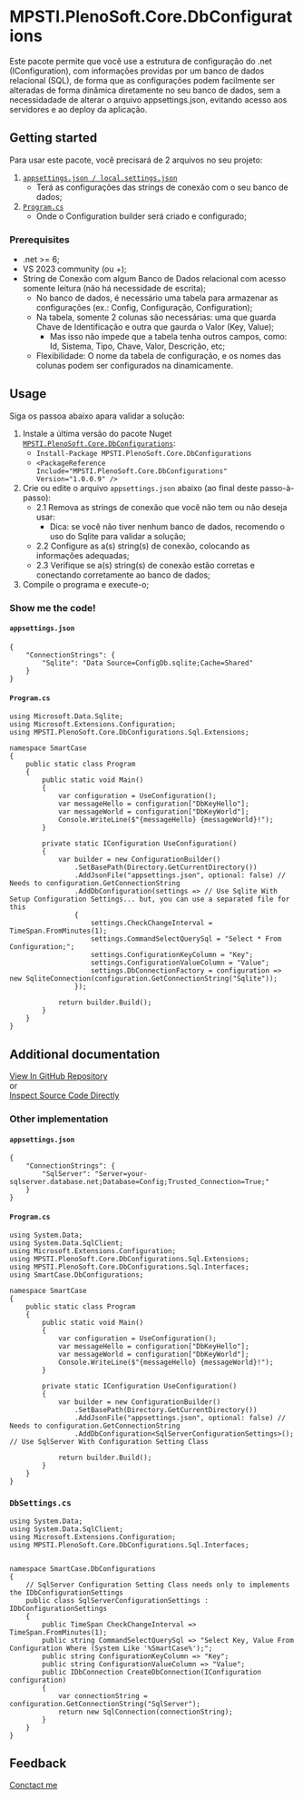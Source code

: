 ﻿<!--
https://devblogs.microsoft.com/nuget/add-a-readme-to-your-nuget-package/
https://devblogs.microsoft.com/nuget/write-a-high-quality-readme-for-nuget-packages/
-->


# MPSTI.PlenoSoft.Core.DbConfigurations
Este pacote permite que você use a estrutura de configuração do .net (IConfiguration), com informações providas por um banco de dados relacional (SQL), de forma que as configurações podem facilmente ser alteradas de forma dinâmica diretamente no seu banco de dados, sem a necessidadade de alterar o arquivo appsettings.json, evitando acesso aos servidores e ao deploy da aplicação.


## Getting started
Para usar este pacote, você precisará de 2 arquivos no seu projeto:
1. [`appsettings.json / local.settings.json`](#appsettings.json)
   - Terá as configurações das strings de conexão com o seu banco de dados;
2. [`Program.cs`](#Program.cs)
   - Onde o Configuration builder será criado e configurado;



### Prerequisites
- .net >= 6;
- VS 2023 community (ou +);
- String de Conexão com algum Banco de Dados relacional com acesso somente leitura (não há necessidade de escrita);
  - No banco de dados, é necessário uma tabela para armazenar as configurações (ex.: Config, Configuração, Configuration);
  - Na tabela, somente 2 colunas são necessárias: uma que guarda Chave de Identificação e outra que gaurda o Valor (Key, Value);
    - Mas isso não impede que a tabela tenha outros campos, como: Id, Sistema, Tipo, Chave, Valor, Descrição, etc;
  - Flexibilidade: O nome da tabela de configuração, e os nomes das colunas podem ser configurados na dinamicamente. 

## Usage

Siga os passoa abaixo apara validar a solução:
1. Instale a última versão do pacote Nuget [`MPSTI.PlenoSoft.Core.DbConfigurations`](https://www.nuget.org/packages/MPSTI.PlenoSoft.Core.DbConfigurations/):
   - `Install-Package MPSTI.PlenoSoft.Core.DbConfigurations`
   - `<PackageReference Include="MPSTI.PlenoSoft.Core.DbConfigurations" Version="1.0.0.9" />`
2. Crie ou edite o arquivo `appsettings.json` abaixo (ao final deste passo-à-passo):
   - 2.1 Remova as strings de conexão que você não tem ou não deseja usar:
     - Dica: se você não tiver nenhum banco de dados, recomendo o uso do Sqlite para validar a solução;
   - 2.2 Configure as a(s) string(s) de conexão, colocando as informações adequadas;
   - 2.3 Verifique se a(s) string(s) de conexão estão corretas e conectando corretamente ao banco de dados;
3. Compile o programa e execute-o;


### Show me the code!


#### `appsettings.json`
```
{
    "ConnectionStrings": {
        "Sqlite": "Data Source=ConfigDb.sqlite;Cache=Shared"
    }
}
```


#### `Program.cs`
```using System;
using Microsoft.Data.Sqlite;
using Microsoft.Extensions.Configuration;
using MPSTI.PlenoSoft.Core.DbConfigurations.Sql.Extensions;

namespace SmartCase
{
    public static class Program
    {
        public static void Main()
        {
            var configuration = UseConfiguration();
            var messageHello = configuration["DbKeyHello"];
            var messageWorld = configuration["DbKeyWorld"];
            Console.WriteLine($"{messageHello} {messageWorld}!");
        }

        private static IConfiguration UseConfiguration()
        {
            var builder = new ConfigurationBuilder()
                .SetBasePath(Directory.GetCurrentDirectory())
                .AddJsonFile("appsettings.json", optional: false) // Needs to configuration.GetConnectionString
                .AddDbConfiguration(settings => // Use Sqlite With Setup Configuration Settings... but, you can use a separated file for this
                {
                    settings.CheckChangeInterval = TimeSpan.FromMinutes(1);
                    settings.CommandSelectQuerySql = "Select * From Configuration;";
                    settings.ConfigurationKeyColumn = "Key";
                    settings.ConfigurationValueColumn = "Value";
                    settings.DbConnectionFactory = configuration => new SqliteConnection(configuration.GetConnectionString("Sqlite"));
                });

            return builder.Build();
        }
    }
}
```





## Additional documentation

[View In GitHub Repository](https://github.com/Mercado-Pleno/MPSTI.PlenoSoft.Core)
\
or
\
[Inspect Source Code Directly](https://github.com/Mercado-Pleno/MPSTI.PlenoSoft.Core/tree/master/src/MPSTI.PlenoSoft.Core.DbConfigurations/Sql)


### Other implementation

#### `appsettings.json`
```
{
    "ConnectionStrings": {
        "SqlServer": "Server=your-sqlserver.database.net;Database=Config;Trusted_Connection=True;"
    }
}
```


#### `Program.cs`
```using System;
using System.Data;
using System.Data.SqlClient;
using Microsoft.Extensions.Configuration;
using MPSTI.PlenoSoft.Core.DbConfigurations.Sql.Extensions;
using MPSTI.PlenoSoft.Core.DbConfigurations.Sql.Interfaces;
using SmartCase.DbConfigurations;

namespace SmartCase
{
    public static class Program
    {
        public static void Main()
        {
            var configuration = UseConfiguration();
            var messageHello = configuration["DbKeyHello"];
            var messageWorld = configuration["DbKeyWorld"];
            Console.WriteLine($"{messageHello} {messageWorld}!");
        }

        private static IConfiguration UseConfiguration()
        {
            var builder = new ConfigurationBuilder()
                .SetBasePath(Directory.GetCurrentDirectory())
                .AddJsonFile("appsettings.json", optional: false) // Needs to configuration.GetConnectionString
                .AddDbConfiguration<SqlServerConfigurationSettings>(); // Use SqlServer With Configuration Setting Class

            return builder.Build();
        }
    }
}
```


### `DbSettings.cs`
```using System;
using System.Data;
using System.Data.SqlClient;
using Microsoft.Extensions.Configuration;
using MPSTI.PlenoSoft.Core.DbConfigurations.Sql.Interfaces;


namespace SmartCase.DbConfigurations
{
    // SqlServer Configuration Setting Class needs only to implements the IDbConfigurationSettings
    public class SqlServerConfigurationSettings : IDbConfigurationSettings
    {
        public TimeSpan CheckChangeInterval => TimeSpan.FromMinutes(1);
        public string CommandSelectQuerySql => "Select Key, Value From Configuration Where (System Like '%SmartCase%');";
        public string ConfigurationKeyColumn => "Key";
        public string ConfigurationValueColumn => "Value";
        public IDbConnection CreateDbConnection(IConfiguration configuration)
        {
            var connectionString = configuration.GetConnectionString("SqlServer");
            return new SqlConnection(connectionString);
        }
    }
}
```


## Feedback

[Conctact me](mailto:software@mercadopleno.com.br)